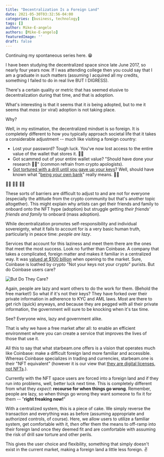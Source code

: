 ```yaml
---
title: "Decentralization Is a Foreign Land"
date: 2021-05-30T03:32:56-04:00
categories: [business, technology]
tags: []
author: Mike-E-angelo
authors: [Mike-E-angelo]
featuredImage: ''
draft: false
---
```


Continuing my spontaneous series here. 😁

I have been studying the decentralized space since late June 2017, so nearly four years now.  If I was attending college then you could say that I am a graduate in such matters (assuming I acquired all my credits, something I failed to do in real live BUT I DIGRESS).

There's a certain quality or metric that has seemed elusive to decentralization during that time, and that is adoption.

What's interesting is that it seems that it *is* being adopted, but to me it seems that *mass* (or viral) adoption is not taking place.

Why?

Well, in my estimation, the decentralized mindset is so foreign.  It is completely different to how you typically approach societal life that it takes a considerable adjustment -- much like visiting a foreign country:

- Lost your password?  Tough luck. You've now lost access to the entire value of the wallet that stores it. 🤷‍♂️
- Got scammed out of your entire wallet value?  "Should have done your research 🤷‍♂️" (common refrain from crypto apologists).
- [Got tortured with a drill until you gave up your keys](https://www.independent.co.uk/life-style/gadgets-and-tech/news/bitcoin-robbery-torture-cryptocurrency-netherlands-a8807986.html)?  Well, should have known what "[being your own bank](https://www.cryptovantage.com/news/be-your-own-bank-with-bitcoin/)" really means. 🤷‍♂️

🤷‍♂️ 🤷‍♂️ 🤷‍♂️

These sorts of barriers are difficult to adjust to and are not for everyone (especially the attitude from the crypto community but that's another topic altogether).  This might explain why artists can get their friends and family to onboard onto the NFT hype (adoption) but struggle getting *their friends' friends and family* to onboard (mass adoption).

While decentralization promotes self-responsibility and individual sovereignty, what it fails to account for is a very basic human truth, particularly in peace time: *people are lazy*.

Services that account for this laziness and meet them there are the ones that meet the most success.  Look no further than Coinbase.  A company that takes a complicated, foreign matter and makes it familiar in a centralized way.  It was [valued at $100 billion](https://www.forbes.com/sites/petercohan/2021/04/13/coinbase-is-not-worth-100b-and-its-stock-could-double-on-its-ipo/?sh=10c86c13461c) when opening to the market.  Sure, Coinbase is loathed by crypto "Not your keys not your crypto" purists.  But do Coinbase users care?

![But Do They Care?](/images/5bh1re.jpg)

Again, people are lazy and want others to do the work for them.  (Behold the free market!)  So what if it's not their keys?  They have forked over their private information in adherence to KYC  and AML laws.  Most are there to get rich (quick) anyways, and because they are pegged with all their private information, the government will sure to be knocking when it's tax time.

See?  Everyone wins, lazy and government alike.

That is why we have a free market after all: to enable an efficient environment where you can create a service that improves the lives of those that use it.

All this to say that what starbeam.one offers is a vision that operates much like Coinbase: make a difficult foreign land more familiar and accessible.  Whereas Coinbase specializes in trading and currencies, starbeam.one is their "NFT equivalent" (however it is our view that [they are digital licenses, not NFTs](/2021/05/the-opportunity-as-i-see-it/).).

Currently with the NFT space users are forced into a foreign land and if they run into problems, well, better luck next time.  This is completely different from what they *expect*: **recourse for when things go wrong**.  Remember, people are lazy, so when things go wrong they want someone to fix it for them -- "**right freaking now!**"

With a centralized system, this is a piece of cake.  We simply reverse the transaction and everything was as before (assuming appropriate and authorized controls, of course).  Here, we allow users to utilize a familiar system, get comfortable with it, *then* offer them the means to off-ramp into their foreign land once they deemed fit and are comfortable with assuming the risk of drill saw torture and other perils.

This gives the user choice and flexibility, something that simply doesn't exist in the current market, making a foreign land a little less foreign. ✌
